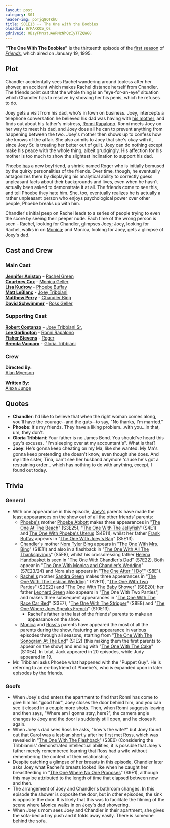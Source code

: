 ```yaml
---
layout: post 
category: S01 
header-img: poTjq8QTKhU 
title: S01E13 -- The One with the Boobies 
oloadid: 0rPARKO5_Os 
gdriveid: 0BzyFMnstuAWRMzNhQzIyTTZQWG8 
--- 
```

<!--more--> 
<p><b>"The One With The Boobies"</b> is the thirteenth episode of the <a href="/wiki/First_season" title="First season" class="mw-redirect">first season</a> of <i><a href="/wiki/Friends" title="Friends">Friends</a></i>, which aired on January 19, 1995.
</p>
<h2><span class="mw-headline" id="Plot">Plot</span></h2>
<p>Chandler accidentally sees Rachel wandering around topless after her shower, an accident which makes Rachel distance herself from Chandler. The friends point out that the whole thing is an "eye-for-an-eye" situation which Chandler has to resolve by showing her his penis, which he refuses to do.
</p><p>Joey gets a visit from his dad, who's in town on business. Joey, intercepts a telephone conversation he believed his dad was having with <a href="/wiki/Gloria_Tribbiani" title="Gloria Tribbiani">his mother</a>, and finds out about his father's mistress, <a href="/wiki/Ronni_Rapalono" title="Ronni Rapalono">Ronni Rapalono</a>. Ronni meets Joey on her way to meet his dad, and Joey does all he can to prevent anything from happening between the two. Joey's mother then shows up to confess how she knows of the affair. She also admits to Joey that she's okay with it, since Joey Sr. is treating her better out of guilt. Joey can do nothing except make his peace with the whole thing, albeit grudgingly. His affection for his mother is too much to show the slightest inclination to support his dad.
</p><p>Phoebe <a href="/wiki/Phoebe" title="Phoebe" class="mw-redirect">has</a> a new boyfriend, a shrink named Roger who is initially bemused by the quirky personalities of the friends. Over time, though, he eventually antagonizes them by displaying his analytical ability to correctly guess unpleasant facts about their backgrounds and lives, even when he hasn't actually been asked to demonstrate it at all. The friends come to see this, and tell Phoebe they hate him. She, too, eventually realizes he is actually a rather unpleasant person who enjoys psychological power over other people, Phoebe breaks up with him.
</p><p>Chandler's initial peep on Rachel leads to a series of people trying to even the score by seeing their peeper nude. Each time of the wrong person is seen - Rachel, looking for Chandler, glimpses Joey; Joey, <span>looking for Rachel,</span> walks in on <a href="/wiki/Monica" title="Monica" class="mw-redirect">Monica</a>; and Monica, looking for Joey, gets a glimpse of Joey's dad.
</p>
<h2><span class="mw-headline" id="Cast_and_Crew">Cast and Crew</span></h2>
<h3><span class="mw-headline" id="Main_Cast">Main Cast</span></h3>
<p><b><a href="/wiki/Jennifer_Aniston" title="Jennifer Aniston">Jennifer Aniston</a></b> - <a href="/wiki/Rachel_Green" title="Rachel Green">Rachel Green</a><br />
<b><a href="/wiki/Courtney_Cox" title="Courtney Cox" class="mw-redirect">Courtney Cox</a></b> - <a href="/wiki/Monica_Geller" title="Monica Geller" class="mw-redirect">Monica Geller</a><br />
<b><a href="/wiki/Lisa_Kudrow" title="Lisa Kudrow">Lisa Kudrow</a></b> - <a href="/wiki/Phoebe_Buffay" title="Phoebe Buffay">Phoebe Buffay</a><br />
<b><a href="/wiki/Matt_LeBlanc" title="Matt LeBlanc">Matt LeBlanc</a></b> - <a href="/wiki/Joey_Tribbiani" title="Joey Tribbiani" class="mw-redirect">Joey Tribbiani</a><br />
<b><a href="/wiki/Matthew_Perry" title="Matthew Perry">Matthew Perry</a></b> - <a href="/wiki/Chandler_Bing" title="Chandler Bing">Chandler Bing</a><br />
<b><a href="/wiki/David_Schwimmer" title="David Schwimmer">David Schwimmer</a></b> - <a href="/wiki/Ross_Geller" title="Ross Geller">Ross Geller</a><br />
</p>
<h3><span class="mw-headline" id="Supporting_Cast">Supporting Cast</span></h3>
<p><b><a href="/wiki/Robert_Costanzo" title="Robert Costanzo">Robert Costanzo</a></b> - <a href="/wiki/Joey_Tribbiani_Sr." title="Joey Tribbiani Sr.">Joey Tribbiani Sr.</a><br />
<b><a href="/wiki/Lee_Garlington" title="Lee Garlington">Lee Garlington</a></b> - <a href="/wiki/Ronni_Rapalono" title="Ronni Rapalono">Ronni Rapalono</a><br />
<b><a href="/wiki/Fisher_Stevens?action=edit&amp;redlink=1" class="new" title="Fisher Stevens (page does not exist)">Fisher Stevens</a></b> - <a href="/wiki/Roger" title="Roger">Roger</a><br />
<b><a href="/wiki/Brenda_Vaccaro" title="Brenda Vaccaro">Brenda Vaccaro</a></b> - <a href="/wiki/Gloria_Tribbiani" title="Gloria Tribbiani">Gloria Tribbiani</a><br />
</p>
<h3><span class="mw-headline" id="Crew">Crew</span></h3>
<p><b>Directed By:</b><br /> 
<a href="/wiki/Alan_Myerson" title="Alan Myerson">Alan Myerson</a><br />
</p><p><b>Written By:</b><br /> 
<a href="/wiki/Alexa_Junge" title="Alexa Junge">Alexa Junge</a><br />
</p>
<h2><span class="mw-headline" id="Quotes">Quotes</span></h2>
<ul><li><b>Chandler</b>: I'd like to believe that when the right woman comes along, you'll have the courage--and the guts--to say, "No thanks, I'm married."
</li><li><b>Phoebe</b>: It's my friends. They have a liking problem...with you...in that, um, they don't.
</li><li><b>Gloria Tribbiani</b>: Your father is no James Bond. You should've heard this guy's excuses. "I'm sleeping over at my accountant's". What is that?
</li><li><b>Joey</b>: He's gonna keep cheating on my Ma, like she wanted. My Ma's gonna keep pretending she doesn't know, even though she does. And my little sister, Tina, can't see her husband anymore 'cause he's got a restraining order... which has nothing to do with anything, except, I found out today.
</li></ul>
<h2><span class="mw-headline" id="Trivia">Trivia</span></h2>
<h3><span class="mw-headline" id="General">General</span></h3>
<ul><li>With one appearance in this episode, <a href="/wiki/Joey" title="Joey" class="mw-redirect">Joey's</a> parents have made the least appearances on the show out of all the other friends' parents:
<ul><li><a href="/wiki/Phoebe" title="Phoebe" class="mw-redirect">Phoebe's</a> mother <a href="/wiki/Phoebe_Abbott" title="Phoebe Abbott">Phoebe Abbott</a> makes three appearances in "<a href="/wiki/The_One_At_The_Beach" title="The One At The Beach">The One At The Beach</a>" (S3E25), "<a href="/wiki/The_One_With_The_Jellyfish" title="The One With The Jellyfish">The One With The Jellyfish</a>" (S4E1) and <a href="/wiki/The_One_With_Phoebe%27s_Uterus" title="The One With Phoebe's Uterus">The One With Phoebe's Uterus</a> (S4E11); whilst her father <a href="/wiki/Frank_Buffay" title="Frank Buffay" class="mw-redirect">Frank Buffay</a> appears in "<a href="/wiki/The_One_With_Joey%27s_Bag" title="The One With Joey's Bag">The One With Joey's Bag</a>" (S5E13).
</li><li><a href="/wiki/Chandler" title="Chandler" class="mw-redirect">Chandler's</a> mother <a href="/wiki/Nora_Tyler_Bing" title="Nora Tyler Bing">Nora Tyler Bing</a> appears in "<a href="/wiki/The_One_With_Mrs._Bing" title="The One With Mrs. Bing">The One With Mrs. Bing</a>" (S1E11) and also in a flashback in "<a href="/wiki/The_One_With_All_The_Thanksgivings" title="The One With All The Thanksgivings">The One With All The Thanksgivings</a>" (S5E8), whilst his crossdressing father <a href="/wiki/Helena_Handbasket" title="Helena Handbasket" class="mw-redirect">Helena Handbasket</a> is seen in "<a href="/wiki/The_One_With_Chandler%27s_Dad" title="The One With Chandler's Dad">The One With Chandler's Dad</a>" (S7E22). Both appear in "<a href="/wiki/The_One_With_Monica_and_Chandler%27s_Wedding" title="The One With Monica and Chandler's Wedding" class="mw-redirect">The One With Monica and Chandler's Wedding</a>" (S7E23/24) and Nora also appears in "<a href="/wiki/The_One_After_%22I_Do%22" title="The One After &quot;I Do&quot;" class="mw-redirect">The One After "I Do"</a>" (S8E1).
</li><li><a href="/wiki/Rachel" title="Rachel" class="mw-redirect">Rachel's</a> mother <a href="/wiki/Sandra_Green" title="Sandra Green">Sandra Green</a> makes three appearances in "<a href="/wiki/The_One_With_The_Lesbian_Wedding" title="The One With The Lesbian Wedding">The One With The Lesbian Wedding</a>" (S2E11), "<a href="/wiki/The_One_With_Two_Parties" title="The One With Two Parties" class="mw-redirect">The One With Two Parties</a>" (S2E22) and "<a href="/wiki/The_One_With_The_Baby_Shower" title="The One With The Baby Shower">The One With The Baby Shower</a>" (S8E20); her father <a href="/wiki/Leonard_Green" title="Leonard Green">Leonard Green</a> also appears in "<a href="/wiki/The_One_With_Two_Parties" title="The One With Two Parties" class="mw-redirect">The</a> One With Two Parties", and makes three subsequent appearances in "<a href="/wiki/The_One_With_The_Race_Car_Bed" title="The One With The Race Car Bed">The One With The Race Car Bed</a>" (S3E7), "<a href="/wiki/The_One_With_The_Stripper" title="The One With The Stripper">The One With The Stripper</a>" (S8E8) and "<a href="/wiki/The_One_Where_Joey_Speaks_French" title="The One Where Joey Speaks French">The One Where Joey Speaks French</a>" (S10E13).
<ul><li>Rachel's father is the last of the friends' parents to make an appearance on the show.
</li></ul>
</li><li><a href="/wiki/Monica" title="Monica" class="mw-redirect">Monica</a> and <a href="/wiki/Ross" title="Ross" class="mw-redirect">Ross's</a> parents have appeared the most of all the parents during the show, featuring an appearance in various episodes through all seasons, starting from "<a href="/wiki/The_One_With_The_Sonogram_At_The_End" title="The One With The Sonogram At The End">The One With The Sonogram At The End</a>" (S1E2) (this making them the first parents to appear on the show) and ending with "<a href="/wiki/The_One_With_The_Cake" title="The One With The Cake">The One With The Cake</a>" (S10E4). In total, Jack appeared in 20 episodes, while Judy appeared in 19.
</li></ul>
</li><li>Mr. Tribbiani asks Phoebe what happened with the "Puppet Guy". He is referring to an ex-boyfriend of Phoebe's, who is expanded upon in later episodes by the friends.
</li></ul>
<h3><span class="mw-headline" id="Goofs">Goofs</span></h3>
<ul><li>When Joey's dad enters the apartment to find that Ronni has come to give him his "good hair", Joey closes the door behind him, and you can see it closed in a couple more shots. Then, when Ronni suggests leaving and then says, "Where am I gonna stay, here?", the camera angle changes to Joey and the door is suddenly still open, and he closes it again. 
</li><li>When Joey's dad sees Ross he asks, "how's the wife?" but Joey found out that Carol was a lesbian shortly after he first met Ross, which was revealed in "<a href="/wiki/The_One_With_The_Flashback" title="The One With The Flashback">The One With The Flashback</a>" (S3E6) (Considering the Tribbiannis' demonstrated intellectual abilities, it is possible that Joey's father merely remembered learning that Ross had a wife without remembering the context of their relationship).
</li><li><span style="font-size:14px;">Despite catching a glimpse of her breasts in this episode, Chandler later asks Joey what Rachel's breasts looked like when he caught her breastfeeding in "<a href="/wiki/The_One_Where_No_One_Proposes" title="The One Where No One Proposes">The One Where No One Proposes</a>" (S9E1), although this may be attributed to the length of time that elapsed between now and then. </span>
</li><li> The arrangement of Joey and Chandler's bathroom changes. In this episode the shower is opposite the door, but in other episodes, the sink is opposite the door. It is likely that this was to facilitate the filming of the scene where Monica walks in on Joey's dad showering.
</li><li> When Joey's mom sees Joey and Chandler in their apartment, she gives the sofa-bed a tiny push and it folds away easily. There is someone behind the sofa.
</li></ul> 
